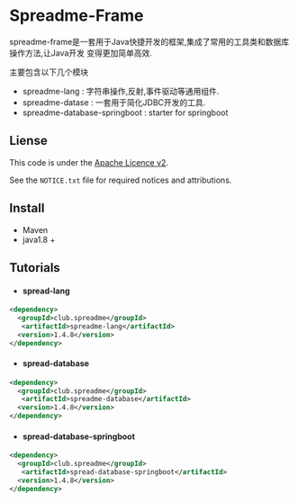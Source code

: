 Spreadme-Frame
===============================
spreadme-frame是一套用于Java快捷开发的框架,集成了常用的工具类和数据库操作方法,让Java开发
变得更加简单高效.

主要包含以下几个模块
- spreadme-lang : 字符串操作,反射,事件驱动等通用组件.
- spreadme-datase : 一套用于简化JDBC开发的工具.
- spreadme-database-springboot : starter for springboot

Liense
------
This code is under the [Apache Licence v2](https://www.apache.org/licenses/LICENSE-2.0).

See the `NOTICE.txt` file for required notices and attributions.

Install
-------
- Maven
- java1.8 +

Tutorials
-------

- #### spread-lang
``` xml
<dependency>
  <groupId>club.spreadme</groupId>
   <artifactId>spreadme-lang</artifactId>
  <version>1.4.8</version>
</dependency>
```
- #### spread-database
``` xml
<dependency>
  <groupId>club.spreadme</groupId>
   <artifactId>spreadme-database</artifactId>
  <version>1.4.8</version>
</dependency>
```
- #### spread-database-springboot
``` xml
<dependency>
  <groupId>club.spreadme</groupId>
   <artifactId>spread-database-springboot</artifactId>
  <version>1.4.8</version>
</dependency>
```
